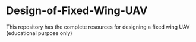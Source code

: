 # Design-of-Fixed-Wing-UAV
This repository has the complete resources for designing a fixed wing UAV (educational purpose only)

